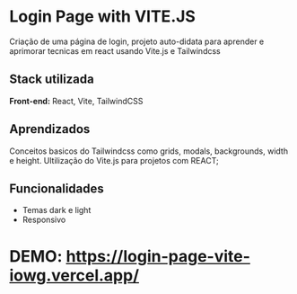 
# Login Page with VITE.JS


Criação de uma página de login,
projeto auto-didata para aprender e aprimorar tecnicas em react usando Vite.js e Tailwindcss




## Stack utilizada

**Front-end:** React, Vite, TailwindCSS



## Aprendizados

Conceitos basicos do Tailwindcss como grids, modals, backgrounds, width e height.
Ultilização do Vite.js para projetos com REACT;


## Funcionalidades

- Temas dark e light
- Responsivo


# DEMO: https://login-page-vite-iowg.vercel.app/
